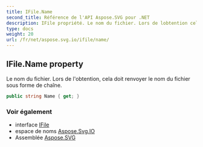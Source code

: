 ```yaml
---
title: IFile.Name
second_title: Référence de l'API Aspose.SVG pour .NET
description: IFile propriété. Le nom du fichier. Lors de lobtention cela doit renvoyer le nom du fichier sous forme de chaîne.
type: docs
weight: 20
url: /fr/net/aspose.svg.io/ifile/name/
---
```

## IFile.Name property

Le nom du fichier. Lors de l'obtention, cela doit renvoyer le nom du fichier sous forme de chaîne.

```csharp
public string Name { get; }
```

### Voir également

* interface [IFile](../)
* espace de noms [Aspose.Svg.IO](../../ifile/)
* Assemblée [Aspose.SVG](../../../)


